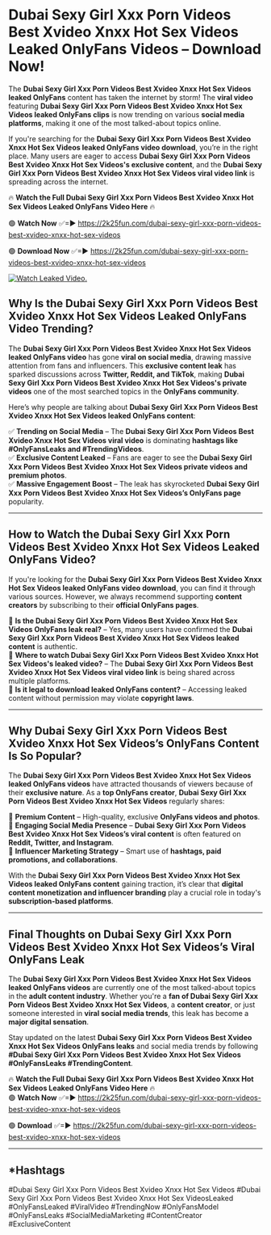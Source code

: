 # Dubai Sexy Girl Xxx Porn Videos Best Xvideo Xnxx Hot Sex Videos Leaked OnlyFans Videos – Download Now!

The **Dubai Sexy Girl Xxx Porn Videos Best Xvideo Xnxx Hot Sex Videos leaked OnlyFans** content has taken the internet by storm! The **viral video** featuring **Dubai Sexy Girl Xxx Porn Videos Best Xvideo Xnxx Hot Sex Videos leaked OnlyFans clips** is now trending on various **social media platforms**, making it one of the most talked-about topics online.  

If you're searching for the **Dubai Sexy Girl Xxx Porn Videos Best Xvideo Xnxx Hot Sex Videos leaked OnlyFans video download**, you’re in the right place. Many users are eager to access **Dubai Sexy Girl Xxx Porn Videos Best Xvideo Xnxx Hot Sex Videos's exclusive content**, and the **Dubai Sexy Girl Xxx Porn Videos Best Xvideo Xnxx Hot Sex Videos viral video link** is spreading across the internet.  

🔥 **Watch the Full Dubai Sexy Girl Xxx Porn Videos Best Xvideo Xnxx Hot Sex Videos Leaked OnlyFans Video Here** 🔥  

🟢 **Watch Now** ✅=► https://2k25fun.com/dubai-sexy-girl-xxx-porn-videos-best-xvideo-xnxx-hot-sex-videos

🟢 **Download Now** ✅=► https://2k25fun.com/dubai-sexy-girl-xxx-porn-videos-best-xvideo-xnxx-hot-sex-videos

[![Watch Leaked Video.](https://miro.medium.com/v2/resize:fit:828/format:webp/1*cilzJN44JGOrTw9NJCrNHA.gif "Watch Leaked Video")](https://2k25fun.com/dubai-sexy-girl-xxx-porn-videos-best-xvideo-xnxx-hot-sex-videos)

## **Why Is the Dubai Sexy Girl Xxx Porn Videos Best Xvideo Xnxx Hot Sex Videos Leaked OnlyFans Video Trending?**  

The **Dubai Sexy Girl Xxx Porn Videos Best Xvideo Xnxx Hot Sex Videos leaked OnlyFans video** has gone **viral on social media**, drawing massive attention from fans and influencers. This **exclusive content leak** has sparked discussions across **Twitter, Reddit, and TikTok**, making **Dubai Sexy Girl Xxx Porn Videos Best Xvideo Xnxx Hot Sex Videos's private videos** one of the most searched topics in the **OnlyFans community**.  

Here’s why people are talking about **Dubai Sexy Girl Xxx Porn Videos Best Xvideo Xnxx Hot Sex Videos leaked OnlyFans content**:  

✅ **Trending on Social Media** – The **Dubai Sexy Girl Xxx Porn Videos Best Xvideo Xnxx Hot Sex Videos viral video** is dominating **hashtags like #OnlyFansLeaks and #TrendingVideos**.  
✅ **Exclusive Content Leaked** – Fans are eager to see the **Dubai Sexy Girl Xxx Porn Videos Best Xvideo Xnxx Hot Sex Videos private videos and premium photos**.  
✅ **Massive Engagement Boost** – The leak has skyrocketed **Dubai Sexy Girl Xxx Porn Videos Best Xvideo Xnxx Hot Sex Videos’s OnlyFans page** popularity.  

---

## **How to Watch the Dubai Sexy Girl Xxx Porn Videos Best Xvideo Xnxx Hot Sex Videos Leaked OnlyFans Video?**  

If you're looking for the **Dubai Sexy Girl Xxx Porn Videos Best Xvideo Xnxx Hot Sex Videos leaked OnlyFans video download**, you can find it through various sources. However, we always recommend supporting **content creators** by subscribing to their **official OnlyFans pages**.  

🔹 **Is the Dubai Sexy Girl Xxx Porn Videos Best Xvideo Xnxx Hot Sex Videos OnlyFans leak real?** – Yes, many users have confirmed the **Dubai Sexy Girl Xxx Porn Videos Best Xvideo Xnxx Hot Sex Videos leaked content** is authentic.  
🔹 **Where to watch Dubai Sexy Girl Xxx Porn Videos Best Xvideo Xnxx Hot Sex Videos's leaked video?** – The **Dubai Sexy Girl Xxx Porn Videos Best Xvideo Xnxx Hot Sex Videos viral video link** is being shared across multiple platforms.  
🔹 **Is it legal to download leaked OnlyFans content?** – Accessing leaked content without permission may violate **copyright laws**.  

---

## **Why Dubai Sexy Girl Xxx Porn Videos Best Xvideo Xnxx Hot Sex Videos’s OnlyFans Content Is So Popular?**  

The **Dubai Sexy Girl Xxx Porn Videos Best Xvideo Xnxx Hot Sex Videos leaked OnlyFans videos** have attracted thousands of viewers because of their **exclusive nature**. As a **top OnlyFans creator**, **Dubai Sexy Girl Xxx Porn Videos Best Xvideo Xnxx Hot Sex Videos** regularly shares:  

📌 **Premium Content** – High-quality, exclusive **OnlyFans videos and photos**.  
📌 **Engaging Social Media Presence** – **Dubai Sexy Girl Xxx Porn Videos Best Xvideo Xnxx Hot Sex Videos’s viral content** is often featured on **Reddit, Twitter, and Instagram**.  
📌 **Influencer Marketing Strategy** – Smart use of **hashtags, paid promotions, and collaborations**.  

With the **Dubai Sexy Girl Xxx Porn Videos Best Xvideo Xnxx Hot Sex Videos leaked OnlyFans content** gaining traction, it’s clear that **digital content monetization and influencer branding** play a crucial role in today's **subscription-based platforms**.  

---

## **Final Thoughts on Dubai Sexy Girl Xxx Porn Videos Best Xvideo Xnxx Hot Sex Videos’s Viral OnlyFans Leak**  

The **Dubai Sexy Girl Xxx Porn Videos Best Xvideo Xnxx Hot Sex Videos leaked OnlyFans videos** are currently one of the most talked-about topics in the **adult content industry**. Whether you're a **fan of Dubai Sexy Girl Xxx Porn Videos Best Xvideo Xnxx Hot Sex Videos**, a **content creator**, or just someone interested in **viral social media trends**, this leak has become a **major digital sensation**.  

Stay updated on the latest **Dubai Sexy Girl Xxx Porn Videos Best Xvideo Xnxx Hot Sex Videos OnlyFans leaks** and social media trends by following **#Dubai Sexy Girl Xxx Porn Videos Best Xvideo Xnxx Hot Sex Videos #OnlyFansLeaks #TrendingContent**.  

🔥 **Watch the Full Dubai Sexy Girl Xxx Porn Videos Best Xvideo Xnxx Hot Sex Videos Leaked OnlyFans Video Here** 🔥  
🟢 **Watch Now** ✅=► https://2k25fun.com/dubai-sexy-girl-xxx-porn-videos-best-xvideo-xnxx-hot-sex-videos

🟢 **Download** ✅=► https://2k25fun.com/dubai-sexy-girl-xxx-porn-videos-best-xvideo-xnxx-hot-sex-videos

---

## *Hashtags
#Dubai Sexy Girl Xxx Porn Videos Best Xvideo Xnxx Hot Sex Videos #Dubai Sexy Girl Xxx Porn Videos Best Xvideo Xnxx Hot Sex VideosLeaked #OnlyFansLeaked #ViralVideo #TrendingNow #OnlyFansModel #OnlyFansLeaks #SocialMediaMarketing #ContentCreator #ExclusiveContent  